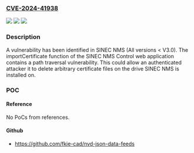 ### [CVE-2024-41938](https://cve.mitre.org/cgi-bin/cvename.cgi?name=CVE-2024-41938)
![](https://img.shields.io/static/v1?label=Product&message=SINEC%20NMS&color=blue)
![](https://img.shields.io/static/v1?label=Version&message=0%3C%20V3.0%20&color=brighgreen)
![](https://img.shields.io/static/v1?label=Vulnerability&message=CWE-22%3A%20Improper%20Limitation%20of%20a%20Pathname%20to%20a%20Restricted%20Directory%20('Path%20Traversal')&color=brighgreen)

### Description

A vulnerability has been identified in SINEC NMS (All versions < V3.0). The importCertificate function of the SINEC NMS Control web application contains a path traversal vulnerability. This could allow an authenticated attacker it to delete arbitrary certificate files on the drive SINEC NMS is installed on.

### POC

#### Reference
No PoCs from references.

#### Github
- https://github.com/fkie-cad/nvd-json-data-feeds

